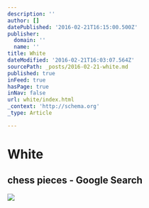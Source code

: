 ```yaml
---
description: ''
author: []
datePublished: '2016-02-21T16:15:00.500Z'
publisher:
  domain: ''
  name: ''
title: White
dateModified: '2016-02-21T16:03:07.564Z'
sourcePath: _posts/2016-02-21-white.md
published: true
inFeed: true
hasPage: true
inNav: false
url: white/index.html
_context: 'http://schema.org'
_type: Article

---
```

# White

<article style=""><h1>chess pieces - Google Search</h1><img src="https://encrypted-tbn1.gstatic.com/images?q=tbn:ANd9GcRLzHz38pcNsCf3mr9Ne_XPFCxjfvlRR7QhheSGIXzd_UP692QqS6_uUDBN" /></article>